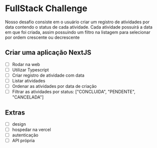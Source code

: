 # FullStack Challenge
Nosso desafio consiste em o usuário criar um registro de atividades por data contendo o status de cada atividade. Cada atividade possuirá a data em que foi criada, assim possuindo um filtro na listagem para selecionar por ordem crescente ou decrescente

## Criar uma aplicação NextJS
- [ ] Rodar na web
- [ ] Utilizar Typescript
- [ ] Criar registro de atividade com data
- [ ] Listar atividades
- [ ] Ordenar as atividades por data de criação
- [ ] Filtrar as atividades por status: ["CONCLUIDA", "PENDENTE", "CANCELADA"]

## Extras
- [ ] design
- [ ] hospedar na vercel
- [ ] autenticação
- [ ] API própria

[storybook]: https://github.com/storybooks/storybook
[jest]: https://jest-everywhere.now.sh
[our boilerplate]: https://github.com/entria/entria-fullstack
[Github]: https://developer.github.com/v4/
[Yelp]: https://www.yelp.com/developers/platform